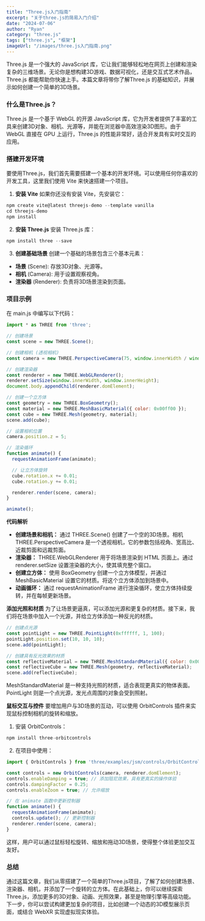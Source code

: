 ```yaml
---
title: "Three.js入门指南"
excerpt: "关于three.js的简易入门介绍"
date: "2024-07-06"
author: "Ryan"
category: "three.js"
tags: ["three.js", "框架"]
imageUrl: "/images/three.js入门指南.png"
---
```


Three.js 是一个强大的 JavaScript 库，它让我们能够轻松地在网页上创建和渲染复杂的三维场景。无论你是想构建3D游戏、数据可视化，还是交互式艺术作品，Three.js 都能帮助你快速上手。本篇文章将带你了解Three.js 的基础知识，并展示如何创建一个简单的3D场景。

### 什么是Three.js？
Three.js 是一个基于 WebGL 的开源 JavaScript 库，它为开发者提供了丰富的工具来创建3D对象、相机、光源等，并能在浏览器中高效渲染3D图形。由于WebGL 直接在 GPU 上运行，Three.js 的性能非常好，适合开发具有实时交互的应用。

### 搭建开发环境
要使用Three.js，我们首先需要搭建一个基本的开发环境。可以使用任何你喜欢的开发工具，这里我们使用 Vite 来快速搭建一个项目。

1. **安装 Vite** 如果你还没有安装 Vite，先安装它：
```javaScript
npm create vite@latest threejs-demo --template vanilla
cd threejs-demo
npm install
```

2. **安装 Three.js** 安装 Three.js 库：
```javaScript
npm install three --save
```

3. **创建基础场景**
创建一个基础的场景包含三个基本元素：
* **场景** (Scene): 存放3D对象、光源等。
* **相机** (Camera): 用于设置观察视角。
* **渲染器** (Renderer): 负责将3D场景渲染到页面。

### 项目示例
在 main.js 中编写以下代码：

```javaScript
import * as THREE from 'three';

// 创建场景
const scene = new THREE.Scene();

// 创建相机 (透视相机)
const camera = new THREE.PerspectiveCamera(75, window.innerWidth / window.innerHeight, 0.1, 1000);

// 创建渲染器
const renderer = new THREE.WebGLRenderer();
renderer.setSize(window.innerWidth, window.innerHeight);
document.body.appendChild(renderer.domElement);

// 创建一个立方体
const geometry = new THREE.BoxGeometry();
const material = new THREE.MeshBasicMaterial({ color: 0x00ff00 });
const cube = new THREE.Mesh(geometry, material);
scene.add(cube);

// 设置相机位置
camera.position.z = 5;

// 渲染循环
function animate() {
  requestAnimationFrame(animate);

  // 让立方体旋转
  cube.rotation.x += 0.01;
  cube.rotation.y += 0.01;

  renderer.render(scene, camera);
}

animate();
```

**代码解析**
* **创建场景和相机：** 通过 THREE.Scene() 创建了一个空的3D场景。相机 THREE.PerspectiveCamera 是一个透视相机，它的参数包括视角、宽高比、近裁剪面和远裁剪面。
* **渲染器：** THREE.WebGLRenderer 用于将场景渲染到 HTML 页面上。通过 renderer.setSize 设置渲染器的大小，使其填充整个窗口。
* **创建立方体：** 使用 BoxGeometry 创建一个立方体模型，并通过 MeshBasicMaterial 设置它的材质。将这个立方体添加到场景中。
* **动画循环：** 通过 requestAnimationFrame 进行渲染循环，使立方体持续旋转，并在每帧更新场景。

**添加光照和材质**
为了让场景更逼真，可以添加光源和更复杂的材质。接下来，我们将在场景中加入一个光源，并给立方体添加一种反光的材质。

```javaScript
// 创建点光源
const pointLight = new THREE.PointLight(0xffffff, 1, 100);
pointLight.position.set(10, 10, 10);
scene.add(pointLight);

// 创建具有反光效果的材质
const reflectiveMaterial = new THREE.MeshStandardMaterial({ color: 0x0077ff });
const reflectiveCube = new THREE.Mesh(geometry, reflectiveMaterial);
scene.add(reflectiveCube);
```

MeshStandardMaterial 是一种支持光照的材质，适合表现更真实的物体表面。PointLight 则是一个点光源，发光点周围的对象会受到照射。

**鼠标交互与控件**
要增加用户与3D场景的互动，可以使用 OrbitControls 插件来实现鼠标控制相机的旋转和缩放。
1. 安装 OrbitControls：
```javaScript
npm install three-orbitcontrols
```

2. 在项目中使用：
```javaScript
import { OrbitControls } from 'three/examples/jsm/controls/OrbitControls';

const controls = new OrbitControls(camera, renderer.domElement);
controls.enableDamping = true; // 添加阻尼效果，具有更真实的操作体验
controls.dampingFactor = 0.25;
controls.enableZoom = true; // 允许缩放

// 在 animate 函数中更新控制器
function animate() {
  requestAnimationFrame(animate);
  controls.update(); // 更新控制器
  renderer.render(scene, camera);
}
```

这样，用户可以通过鼠标轻松旋转、缩放和拖动3D场景，使得整个体验更加交互友好。

### 总结
通过这篇文章，我们从零搭建了一个简单的Three.js项目，了解了如何创建场景、渲染器、相机，并添加了一个旋转的立方体。在此基础上，你可以继续探索 Three.js，添加更多的3D对象、动画、光照效果，甚至是物理引擎等高级功能。下一步，你可以尝试构建更加复杂的项目，比如创建一个动态的3D模型展示页面，或结合 WebXR 实现虚拟现实体验。